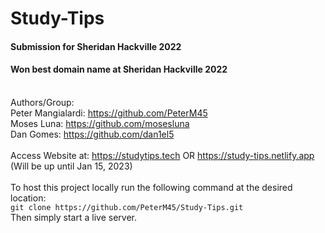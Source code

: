 # Study-Tips

#### Submission for Sheridan Hackville 2022 
#### Won best domain name at Sheridan Hackville 2022

\
Authors/Group: \
Peter Mangialardi: https://github.com/PeterM45 \
Moses Luna: https://github.com/mosesluna \
Dan Gomes: https://github.com/dan1el5 \
\
Access Website at: https://studytips.tech OR https://study-tips.netlify.app (Will be up until Jan 15, 2023) \
\
To host this project locally run the following command at the desired location: \
`git clone https://github.com/PeterM45/Study-Tips.git` \
Then simply start a live server.
